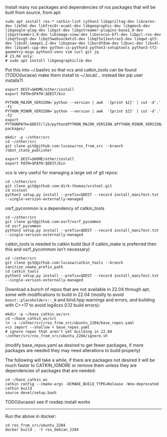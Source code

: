 Install many ros packages and dependencies of ros packages that will be built from source, from apt:


```
sudo apt install ros-* catkin-lint cython3 libapriltag-dev libceres-dev libfmt-dev libfrei0r-ocaml-dev libgeographic-dev libgmock-dev libgoogle-glog-dev libgst-dev libgstreamer-plugins-base1.0-dev libgstreamer1.0-dev libimage-view-dev liborocos-bfl-dev libpcl-ros-dev libqt5svg5-dev libqt5websockets5-dev libqt5x11extras5-dev libqwt-qt5-dev libsdl-image1.2-dev libspnav-dev liburdfdom-dev libuvc-dev libv4l-dev libyaml-cpp-dev python-is-python3 python3-setuptools python3-tf2-geometry-msgs python3-venv vim curl git jq
# 23.04 only:
# sudo apt install libgeographiclib-dev
```

Put this into ~/.bashrc so that vcs and catkin_tools can be found (TODO(lucasw) make them install to ~/.local/... instead like pip user installs?)

```
export DEST=$HOME/other/install
export PATH=$PATH:$DEST/bin

PYTHON_MAJOR_VERSION=`python --version | awk  '{print $2}' | cut -d'.' -f1`
PYTHON_MINOR_VERSION=`python --version | awk  '{print $2}' | cut -d'.' -f2`
export PYTHONPATH=$DEST/lib/python$PYTHON_MAJOR_VERSION.$PYTHON_MINOR_VERSION/site-packages/
```

```
mkdir -p ~/other/src
cd ~/other/src
git clone git@github.com:lucasw/ros_from_src --branch robot_state_publisher
```

```
export DEST=$HOME/other/install
export PATH=$PATH:$DEST/bin
```

vcs is very useful for managing a large set of git repos:

```
cd ~/other/src
git clone git@github.com:dirk-thomas/vcstool.git
cd vcstool
python3 setup.py install --prefix=$DEST --record install_manifest.txt --single-version-externally-managed
```

osrf_pycommon is a dependency of catkin_tools
```
cd ~/other/src
git clone git@github.com:osrf/osrf_pycommon
cd osrf_pycommon
python3 setup.py install --prefix=$DEST --record install_manifest.txt --single-version-externally-managed
```

catkin_tools is needed to catkin build (but if catkin_make is preferred then this and osrf_pycommon isn't necessary)
```
cd ~/other/src
git clone git@github.com:lucasw/catkin_tools --branch sanitize_cmake_prefix_path
cd catkin_tools
python3 setup.py install --prefix=$DEST --record install_manifest.txt --single-version-externally-managed
```

Download a bunch of repos that are not available in 22.04 through apt, some with modifications to build in 22.04 (mostly to avoid `boost::placeholders::_N` and bind.hpp warnings and errors, and building with C++17 to avoid log4cxx 0.12 build errors):

```
mkdir -p ~/base_catkin_ws/src
cd ~/base_catkin_ws/src
ln -s ~/other/src/ros_from_src/ubuntu_2204/base_repos.yaml
vcs import --shallow < base_repos.yaml
# ignore repos that aren't yet building in 22.04
~/other/src/ros_from_src/ubuntu_2204/ignore.sh
```

(modify base_repos.yaml as desired to get fewer packages, if more packages are needed they may need alterations to build properly)

The following will take a while, if there are packages not desired it will be much faster to CATKIN_IGNORE or remove them unless they are dependencies of packages that are needed:

```
cd ~/base_catkin_ws
catkin config --cmake-args -DCMAKE_BUILD_TYPE=Release -Wno-deprecated
catkin build
source devel/setup.bash
```

TODO(lucasw) see if rosdep install works

---


Run the above in docker:
```
cd ros_from_src/ubuntu_2204
docker build . -t ros_debian_2204
```
